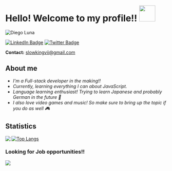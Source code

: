 # Hello! Welcome to my profile!! <img src="https://media.giphy.com/media/OpBA2nKQog7LENz8Of/giphy.gif" height="50px">
![Diego Luna](https://user-images.githubusercontent.com/58125939/179345232-2c114979-ff6f-42fe-b0c9-05252f5ecc73.png)

[![LinkedIn Badge](https://img.shields.io/badge/LinkedIn-0077B5?style=for-the-badge&logo=linkedin&logoColor=white)](https://www.linkedin.com/in/diego-luna-granados/)
[![Twitter Badge](https://img.shields.io/badge/Twitter-1DA1F2?style=for-the-badge&logo=twitter&logoColor=white)](https://twitter.com/SlowKingVI)

**Contact:** [slowkingvii@gmail.com](mailto:slowkingvii@gmail.com)

## About me
- *I'm a Full-stack developer in the making!!*
- *Currently, learning everything I can about JavaScript.*
- *Language learning enthusiast! Trying to learn Japanese and probably German in the future 🤞*
- *I also love video games and music! So make sure to bring up the topic if you do as well 🎮*

## Statistics
<a href="https://github.com/anuraghazra/github-readme-stats">
  <img align="left" src="https://github-readme-stats.vercel.app/api?username=SlowKingV&count_private=true&show_icons=true&theme=radical">
</a>

[![Top Langs](https://github-readme-stats.vercel.app/api/top-langs/?username=anuraghazra)](https://github.com/anuraghazra/github-readme-stats)

### Looking for Job opportunities!! 
![](https://img.shields.io/badge/Job%20Search%20Staus%3A-Open-green?style=for-the-badge)
<!--
**SlowKingV/SlowKingV** is a ✨ _special_ ✨ repository because its `README.md` (this file) appears on your GitHub profile.

Here are some ideas to get you started:

- 🔭 I’m currently working on ...
- 🌱 I’m currently learning ...
- 👯 I’m looking to collaborate on ...
- 🤔 I’m looking for help with ...
- 💬 Ask me about ...
- 📫 How to reach me: ...
- 😄 Pronouns: ...
- ⚡ Fun fact: ...
-->

